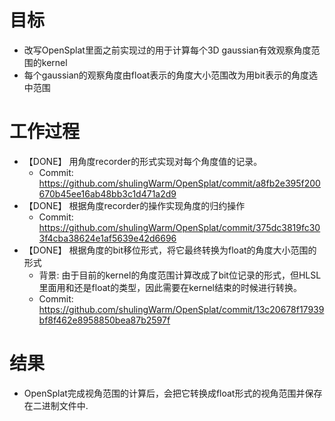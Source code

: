 # 目标
- 改写OpenSplat里面之前实现过的用于计算每个3D gaussian有效观察角度范围的kernel
- 每个gaussian的观察角度由float表示的角度大小范围改为用bit表示的角度选中范围

# 工作过程
- 【DONE】 用角度recorder的形式实现对每个角度值的记录。
	- Commit: https://github.com/shulingWarm/OpenSplat/commit/a8fb2e395f200670b45ee16ab48bb3c1d471a2d9
- 【DONE】 根据角度recorder的操作实现角度的归约操作
	- Commit: https://github.com/shulingWarm/OpenSplat/commit/375dc3819fc303f4cba38624e1af5639e42d6696
- 【DONE】 根据角度的bit移位形式，将它最终转换为float的角度大小范围的形式
	- 背景: 由于目前的kernel的角度范围计算改成了bit位记录的形式，但HLSL里面用和还是float的类型，因此需要在kernel结束的时候进行转换。
	- Commit: https://github.com/shulingWarm/OpenSplat/commit/13c20678f17939bf8f462e8958850bea87b2597f

# 结果
- OpenSplat完成视角范围的计算后，会把它转换成float形式的视角范围并保存在二进制文件中.